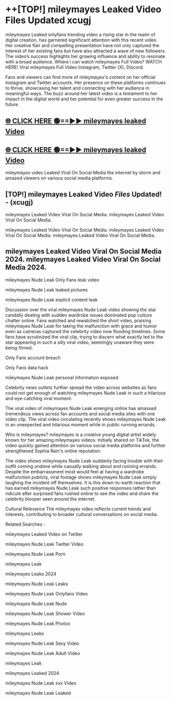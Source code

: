 # ++[TOP!] mileymayes Leaked Video Files Updated xcugj<br>

mileymayes Leaked onlyfans trending video a rising star in the realm of digital creation, has garnered significant attention with this recent video. Her creative flair and compelling presentation have not only captured the interest of her existing fans but have also attracted a wave of new followers. The video’s success highlights her growing influence and ability to resonate with a broad audience.
Where i can watch mileymayes Full Video? WATCH HERE! Viral mileymayes Full Video Instagram, Twitter (X), Discord.


Fans and viewers can find more of mileymayes's content on her official Instagram and Twitter accounts. Her presence on these platforms continues to thrive, showcasing her talent and connecting with her audience in meaningful ways. The buzz around her latest video is a testament to her impact in the digital world and her potential for even greater success in the future.


## [🌐 CLICK HERE 🟢==►► mileymayes leaked Video ](https://xnudes.xyz/go)

## [🌐 CLICK HERE 🟢==►► mileymayes leaked Video ](https://xnudes.xyz/go)



mileymayes video Leaked Viral On Social Media the internet by storm and amazed viewers on various social media platforms.


## [TOP!] mileymayes Leaked Video *Files* Updated! - (xcugj)

mileymayes Leaked Video Viral On Social Media. mileymayes Leaked Video Viral On Social Media.

mileymayes Leaked Video Viral On Social Media. mileymayes Leaked Video Viral On Social Media. mileymayes Leaked Video Viral On Social Media.


## mileymayes Leaked Video Viral On Social Media 2024. mileymayes Leaked Video Viral On Social Media 2024.
mileymayes Nude Leak Only Fans leak video

mileymayes Nude Leak leaked pictures

mileymayes Nude Leak explicit content leak

Discussion over the viral mileymayes Nude Leak video showing the star candidly dealing with sudden wardrobe issues dominated pop culture chatter online. Fans watched and rewatched the short video, praising mileymayes Nude Leak for taking the malfunction with grace and humor even as cameras captured the celebrity video now flooding timelines. Some fans have scrutinized the viral clip, trying to discern what exactly led to the star appearing in such a silly viral video, seemingly unaware they were being filmed.


Only Fans account breach

Only Fans data hack

mileymayes Nude Leak personal information exposed

Celebrity news outlets further spread the video across websites as fans could not get enough of watching mileymayes Nude Leak in such a hilarious and eye-catching viral moment.


The viral video of mileymayes Nude Leak emerging online has amassed tremendous views across fan accounts and social media sites with one video clip. The viral video circulating recently shows mileymayes Nude Leak in an unexpected and hilarious moment while in public running errands.


Who is mileymayes? mileymayes is a creative young digital artist widely known for her amazing mileymayes videos. Initially shared on TikTok, the video quickly gained attention on various social media platforms and further strengthened Sophia Rain's online reputation.

The video shows mileymayes Nude Leak suddenly facing trouble with their outfit coming undone while casually walking about and running errands. Despite the embarrassment most would feel at having a wardrobe malfunction publicly, viral footage shows mileymayes Nude Leak simply laughing the incident off themselves. It is this down-to-earth reaction that has earned mileymayes Nude Leak such positive responses rather than ridicule after surprised fans rushed online to see the video and share the celebrity blooper seen around the internet.

Cultural Relevance The mileymayes video reflects current trends and interests, contributing to broader cultural conversations on social media.

Related Searches :

mileymayes Leaked Video on Twitter

mileymayes Nude Leak Twitter Video

mileymayes Nude Leak Porn

mileymayes Leak 

mileymayes Leaks 2024

mileymayes Nude Leak Leaks

mileymayes Nude Leak Onlyfans Video

mileymayes Nude Leak Nude

mileymayes Nude Leak Shower Video

mileymayes Nude Leak Photos

mileymayes Leaks

mileymayes Nude Leak Sexy Video

mileymayes Nude Leak Adult Video

mileymayes Leak

mileymayes Leaked 2024

mileymayes Nude Leak xxx Video

mileymayes Nude Leak Leaked